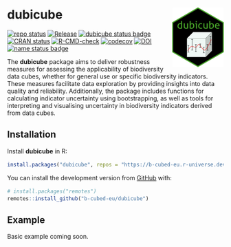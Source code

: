 
<!-- README.md is generated from README.Rmd. Please edit that file -->

# dubicube <a href="https://b-cubed-eu.github.io/dubicube/"><img src="man/figures/logo.png" align="right" height="139" alt="dubicube website" /></a>

<!-- badges: start -->

[![repo
status](https://www.repostatus.org/badges/latest/wip.svg)](https://www.repostatus.org/#wip)
[![Release](https://img.shields.io/github/release/b-cubed-eu/dubicube.svg)](https://github.com/b-cubed-eu/dubicube/releases)
[![dubicube status
badge](https://b-cubed-eu.r-universe.dev/dubicube/badges/version)](https://b-cubed-eu.r-universe.dev/dubicube)
[![CRAN
status](https://www.r-pkg.org/badges/version/dubicube)](https://CRAN.R-project.org/package=dubicube)
[![R-CMD-check](https://github.com/b-cubed-eu/dubicube/actions/workflows/check_on_different_r_os.yml/badge.svg)](https://github.com/b-cubed-eu/dubicube/actions/workflows/check_on_different_r_os.yml)
[![codecov](https://codecov.io/gh/b-cubed-eu/dubicube/branch/main/graph/badge.svg)](https://app.codecov.io/gh/b-cubed-eu/dubicube/)
[![DOI](https://zenodo.org/badge/DOI/10.5281/zenodo.14850237.svg)](https://doi.org/10.5281/zenodo.14850237)
[![name status
badge](https://b-cubed-eu.r-universe.dev/badges/:name?color=6CDDB4)](https://b-cubed-eu.r-universe.dev/)

<!-- badges: end -->

The **dubicube** package aims to deliver robustness measures for
assessing the applicability of biodiversity data cubes, whether for
general use or specific biodiversity indicators. These measures
facilitate data exploration by providing insights into data quality and
reliability. Additionally, the package includes functions for
calculating indicator uncertainty using bootstrapping, as well as tools
for interpreting and visualising uncertainty in biodiversity indicators
derived from data cubes.

## Installation

Install **dubicube** in R:

``` r
install.packages("dubicube", repos = "https://b-cubed-eu.r-universe.dev")
```

You can install the development version from
[GitHub](https://github.com/) with:

``` r
# install.packages("remotes")
remotes::install_github("b-cubed-eu/dubicube")
```

## Example

Basic example coming soon.
